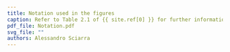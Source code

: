 ```yaml
---
title: Notation used in the figures
caption: Refer to Table 2.1 of {{ site.ref[0] }} for further information.
pdf_file: Notation.pdf
svg_file: ""
authors: Alessandro Sciarra
---
```

